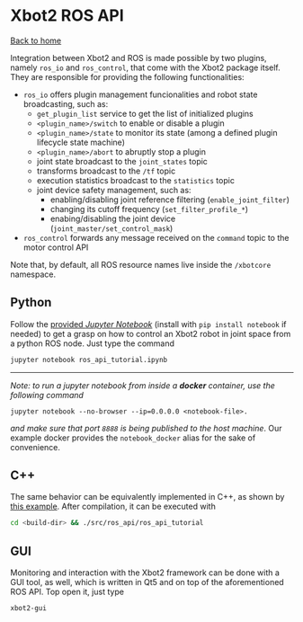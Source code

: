 # Xbot2 ROS API
[Back to home](../../README.md)

Integration between Xbot2 and ROS is made possible by two plugins, namely `ros_io` and `ros_control`, that come with the Xbot2 package itself.
They are responsible for providing the following functionalities:
  
  - `ros_io` offers plugin management funcionalities and robot state broadcasting, such as:
    - `get_plugin_list` service to get the list of initialized plugins
    - `<plugin_name>/switch` to enable or disable a plugin 
    - `<plugin_name>/state` to monitor its state (among a defined plugin lifecycle state machine)
    - `<plugin_name>/abort` to abruptly stop a plugin
    - joint state broadcast to the `joint_states` topic
    - transforms broadcast to the `/tf` topic
    - execution statistics broadcast to the `statistics` topic
    - joint device safety management, such as:
      - enabling/disabling joint reference filtering (`enable_joint_filter`)
      - changing its cutoff frequency (`set_filter_profile_*`)
      - enabing/disabling the joint device  (`joint_master/set_control_mask`)
  - `ros_control` forwards any message received on the `command` topic to the motor control API

Note that, by default, all ROS resource names live inside the `/xbotcore` namespace.

## Python 
Follow the [provided *Jupyter Notebook*](ros_api_tutorial.ipynb) (install with `pip install notebook` if needed) to get a grasp on how to control an Xbot2 robot in joint space from a python ROS node. Just type the command

```bash
jupyter notebook ros_api_tutorial.ipynb
```

---

*Note: to run a jupyter notebook from inside a **docker** container, use the following command*

```
jupyter notebook --no-browser --ip=0.0.0.0 <notebook-file>. 
```

*and make sure that port `8888` is being published to the host machine*. Our example docker provides the `notebook_docker` alias for the sake of convenience.

## C++
The same behavior can be equivalently implemented in C++, as shown by [this example](ros_api_tutorial.cpp).
After compilation, it can be executed with

```bash
cd <build-dir> && ./src/ros_api/ros_api_tutorial 
```

## GUI
Monitoring and interaction with the Xbot2 framework can be done with a GUI tool, as well, which is written in Qt5 and on top of the aforementioned ROS API. Top open it, just type

```bash
xbot2-gui
```
